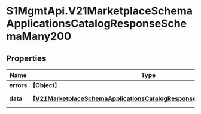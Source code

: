 # S1MgmtApi.V21MarketplaceSchemaApplicationsCatalogResponseSchemaMany200

## Properties
Name | Type | Description | Notes
------------ | ------------- | ------------- | -------------
**errors** | **[Object]** | Errors | [optional] 
**data** | [**[V21MarketplaceSchemaApplicationsCatalogResponseSchemaMany200Data]**](V21MarketplaceSchemaApplicationsCatalogResponseSchemaMany200Data.md) | Response data | [optional] 


